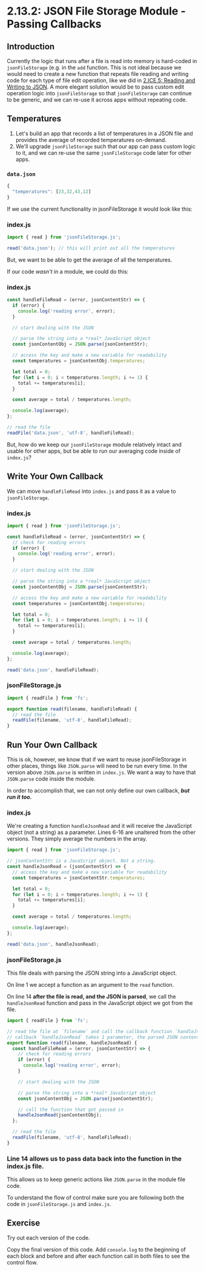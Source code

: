 # 2.13.2: JSON File Storage Module - Passing Callbacks

## Introduction

Currently the logic that runs after a file is read into memory is hard-coded in `jsonFileStorage` \(e.g. in the `add` function. This is not ideal because we would need to create a new function that repeats file reading and writing code for each type of file edit operation, like we did in [2.ICE.5: Reading and Writing to JSON](../2.ice-in-class-exercises/2.ice.5-json-cards.md#limitations-with-current-jsonfilestorage-module). A more elegant solution would be to pass custom edit operation logic into `jsonFileStorage` so that `jsonFileStorage` can continue to be generic, and we can re-use it across apps without repeating code.

## Temperatures

1. Let's build an app that records a list of temperatures in a JSON file and provides the average of recorded temperatures on-demand.
2. We'll upgrade `jsonFileStorage` such that our app can pass custom logic to it, and we can re-use the same `jsonFileStorage` code later for other apps.

### `data.json`

```javascript
{
  "temperatures": [23,32,43,12]
}
```

If we use the current functionality in jsonFileStorage it would look like this:

### index.js

```javascript
import { read } from 'jsonFileStorage.js';

read('data.json'); // this will print out all the temperatures
```

But, we want to be able to get the average of all the temperatures.

If our code _wasn't_ in a module, we could do this:

### index.js

```javascript
const handleFileRead = (error, jsonContentStr) => {
  if (error) {
    console.log('reading error', error);
  }

  // start dealing with the JSON

  // parse the string into a *real* JavaScript object
  const jsonContentObj = JSON.parse(jsonContentStr);

  // access the key and make a new variable for readability
  const temperatures = jsonContentObj.temperatures;

  let total = 0;
  for (let i = 0; i < temperatures.length; i += 1) {
    total += temperatures[i];
  }

  const average = total / temperatures.length;

  console.log(average);
};

// read the file
readFile('data.json', 'utf-8', handleFileRead);
```

But, how do we keep our `jsonFileStorage` module relatively intact and usable for other apps, but be able to run our averaging code inside of `index.js`?

## Write Your Own Callback

We can move `handleFileRead` into `index.js` and pass it as a value to `jsonFileStorage`.

### index.js

```javascript
import { read } from 'jsonFileStorage.js';

const handleFileRead = (error, jsonContentStr) => {
  // check for reading errors
  if (error) {
    console.log('reading error', error);
  }

  // start dealing with the JSON

  // parse the string into a *real* JavaScript object
  const jsonContentObj = JSON.parse(jsonContentStr);

  // access the key and make a new variable for readability
  const temperatures = jsonContentObj.temperatures;

  let total = 0;
  for (let i = 0; i < temperatures.length; i += 1) {
    total += temperatures[i];
  }

  const average = total / temperatures.length;

  console.log(average);
};

read('data.json', handleFileRead);
```

### jsonFileStorage.js

```javascript
import { readFile } from 'fs';

export function read(filename, handleFileRead) {
  // read the file
  readFile(filename, 'utf-8', handleFileRead);
}
```

## Run Your Own Callback

This is ok, however, we know that if we want to reuse jsonFileStorage in other places, things like `JSON.parse` will need to be run every time. In the version above `JSON.parse` is written in `index.js`. We want a way to have that `JSON.parse` code inside the module.

In order to accomplish that, we can not only define our own callback, _**but run it too.**_

### index.js

We're creating a function `handleJsonRead` and it will receive the JavaScript object \(not a string\) as a parameter. Lines 6-16 are unaltered from the other versions. They simply average the numbers in the array.

```javascript
import { read } from 'jsonFileStorage.js';

// jsonContentStr is a JavaScript object. Not a string.
const handleJsonRead = (jsonContentStr) => {
  // access the key and make a new variable for readability
  const temperatures = jsonContentStr.temperatures;

  let total = 0;
  for (let i = 0; i < temperatures.length; i += 1) {
    total += temperatures[i];
  }

  const average = total / temperatures.length;

  console.log(average);
};

read('data.json', handleJsonRead);
```

### jsonFileStorage.js

This file deals with parsing the JSON string into a JavaScript object.

On line 1 we accept a function as an argument to the `read` function.

On line 14 **after the file is read, and the JSON is parsed**, we call the `handleJsonRead` function and pass in the JavaScript object we got from the file.

```javascript
import { readFile } from 'fs';

// read the file at `filename` and call the callback function `handleJsonRead`.
// callback `handleJsonRead` takes 1 parameter, the parsed JSON content.
export function read(filename, handleJsonRead) {
  const handleFileRead = (error, jsonContentStr) => {
    // check for reading errors
    if (error) {
      console.log('reading error', error);
    }

    // start dealing with the JSON

    // parse the string into a *real* JavaScript object
    const jsonContentObj = JSON.parse(jsonContentStr);

    // call the function that got passed in
    handleJsonRead(jsonContentObj);
  };

  // read the file
  readFile(filename, 'utf-8', handleFileRead);
}
```

### Line 14 allows us to pass data back into the function in the index.js file.

This allows us to keep generic actions like `JSON.parse` in the module file code.

To understand the flow of control make sure you are following both the code in `jsonFileStorage.js` and `index.js`.

## Exercise

Try out each version of the code.

Copy the final version of this code. Add `console.log` to the beginning of each block and before and after each function call in both files to see the control flow.

